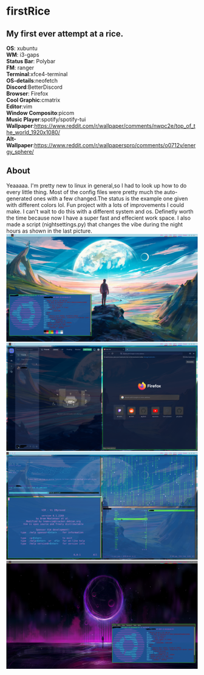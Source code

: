# firstRice
## My first ever attempt at a rice.   
**OS**: xubuntu   
**WM**: i3-gaps   
**Status Bar**: Polybar   
**FM**: ranger   
**Terminal**:xfce4-terminal   
**OS-details**:neofetch   
**Discord**:BetterDiscord   
**Browser**: Firefox    
**Cool Graphic**:cmatrix   
**Editor**:vim   
**Window Composito**:picom   
**Music Player**:spotify/spotify-tui  
**Wallpaper**:https://www.reddit.com/r/wallpaper/comments/nwpc2e/top_of_the_world_1920x1080/   
**Alt-Wallpaper**:https://www.reddit.com/r/wallpaperspro/comments/o0712v/energy_sphere/
## About   
Yeaaaaa. I'm pretty new to linux in general,so I had to look up how to do every little thing. Most of the config files were pretty much the auto-generated ones with a few changed.The status is the example one given with different colors lol. Fun project with a lots of improvements I could make. I can't wait to do this with a different system and os. Definetly worth the time because now I have a super fast and effecient work space. I also made a script (nightsettings.py) that changes the vibe during the night hours as shown in the last picture.
![page3up](https://github.com/8coolguy/firstRice/blob/master/page3up.png)
![page2up](https://github.com/8coolguy/firstRice/blob/master/page2up.png)
![page1up](https://github.com/8coolguy/firstRice/blob/master/page1up.png)
![page4up](https://github.com/8coolguy/firstRice/blob/master/page4up.png)
